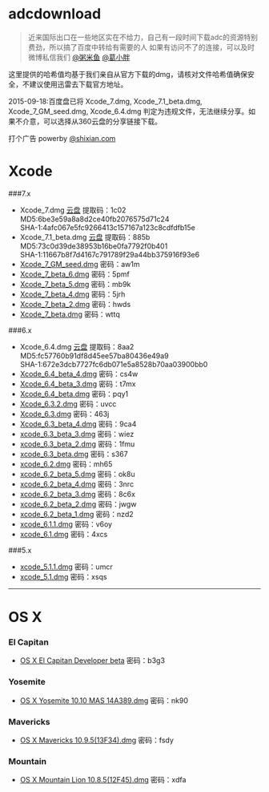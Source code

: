adcdownload
===========
>近来国际出口在一些地区实在不给力，自己有一段时间下载adc的资源特别费劲，所以搞了百度中转给有需要的人
如果有访问不了的连接，可以及时微博私信我们 [@粥米鱼](http://weibo.com/bcker) [@葛小胖](http://weibo.com/1887872152)

这里提供的哈希值均基于我们亲自从官方下载的dmg，请核对文件哈希值确保安全，不建议使用迅雷去下载官方地址。

2015-09-18:百度盘已将 Xcode_7.dmg, Xcode_7.1_beta.dmg, Xcode_7_GM_seed.dmg, Xcode_6.4.dmg 判定为违规文件，无法继续分享。如果不介意，可以选择从360云盘的分享链接下载。

打个广告
powerby [@shixian.com](http://shixian.com)


Xcode
====

###7.x

- Xcode_7.dmg [云盘](http://yunpan.cn/cHfgSepR5cJeC) 提取码：1c02 <br/>MD5:6be3e59a8a8d2ce40fb2076575d71c24 <br/>SHA-1:4afc067e5fc9266413c157167a123c8cdfdfb15e
- Xcode_7.1_beta.dmg [云盘](http://yunpan.cn/cHfgvc7VwpR32) 提取码：885b <br/>MD5:73c0d39de38953b16be0fa7792f0b401 <br/>SHA-1:11667b8f7d4167c791789f29a44bb375916f93e6
- [Xcode_7_GM_seed.dmg](http://pan.baidu.com/s/1kTrizEv) 密码：aw1m
- [Xcode_7_beta_6.dmg](http://pan.baidu.com/s/1mggVxAo) 密码：5pmf
- [Xcode_7_beta_5.dmg](http://pan.baidu.com/s/1jG9y1Ga) 密码：mb9k
- [Xcode_7_beta_4.dmg](http://pan.baidu.com/s/1o6OOrGI) 密码：5jrh
- [Xcode_7_beta_2.dmg](http://pan.baidu.com/s/1kTCHdR5) 密码：hwds
- [Xcode_7_beta.dmg](http://pan.baidu.com/s/1gd2ETer) 密码：wttq

###6.x

- Xcode_6.4.dmg [云盘](http://yunpan.cn/cHfKADDFKgsWY) 提取码：8aa2 <br/>MD5:fc57760b91df8d45ee57ba80436e49a9 <br/>SHA-1:672e3dcb7727fc6db071e5a8528b70aa03900bb0
- [Xcode_6.4_beta_4.dmg](http://pan.baidu.com/s/1jGf8D9O) 密码：cs4w
- [Xcode_6.4_beta_3.dmg](http://pan.baidu.com/s/1ntML43R) 密码：t7mx
- [Xcode_6.4_beta.dmg](http://pan.baidu.com/s/1jGtJ0iE) 密码：pqy1
- [Xcode_6.3.2.dmg](http://pan.baidu.com/s/1dD4K66d) 密码：uvcc
- [Xcode_6.3.dmg](http://pan.baidu.com/s/1bn4g5Fx) 密码：463j
- [Xcode_6.3_beta_4.dmg](http://pan.baidu.com/s/1eQri7M6) 密码：9ca4
- [xcode_6.3_beta_3.dmg](http://pan.baidu.com/s/1mgsrQRY) 密码：wiez
- [xcode_6.3_beta_2.dmg](http://pan.baidu.com/s/1o61GOFw) 密码：1fmu
- [xcode_6.3_beta.dmg](http://pan.baidu.com/s/1kT7Sj6f) 密码：s367
- [xcode_6.2.dmg](http://pan.baidu.com/s/1i3kqpNn) 密码：mh65
- [xcode_6.2_beta_5.dmg](http://pan.baidu.com/s/1eQvQLyy) 密码：ok8u
- [xcode_6.2_beta_4.dmg](http://pan.baidu.com/s/1mgj26Oo) 密码：3nrc
- [xcode_6.2_beta_3.dmg](http://pan.baidu.com/s/1mgMHFlA) 密码：8c6x
- [xcode_6.2_beta_2.dmg](http://pan.baidu.com/s/1hq3mWZU) 密码：jwgw
- [xcode_6.2_beta_1.dmg](http://pan.baidu.com/s/1hK7me) 密码：nzd2
- [xcode_6.1.1.dmg](http://pan.baidu.com/s/1mgj2cU8) 密码：v6oy
- [xcode_6.1.dmg](http://pan.baidu.com/s/1mgBmxEo) 密码：4xcs

###5.x

- [xcode_5.1.1.dmg](http://pan.baidu.com/s/1kTDWosB) 密码：umcr
- [xcode_5.1.dmg](http://pan.baidu.com/s/1eQnIeQY) 密码：xsqs


- - - -
OS X
====

### El Capitan

- [OS X El Capitan Developer beta](http://pan.baidu.com/s/1kTzOYrH) 密码：b3g3

### Yosemite

- [OS X Yosemite 10.10 MAS 14A389.dmg](http://pan.baidu.com/s/1i3y1paP) 密码：nk90

### Mavericks
- [OS X Mavericks 10.9.5(13F34).dmg](http://pan.baidu.com/s/1qWI5MhQ) 密码：fsdy

### Mountain

- [OS X Mountain Lion 10.8.5(12F45).dmg](http://pan.baidu.com/s/1o6zCWEA) 密码：xdfa
